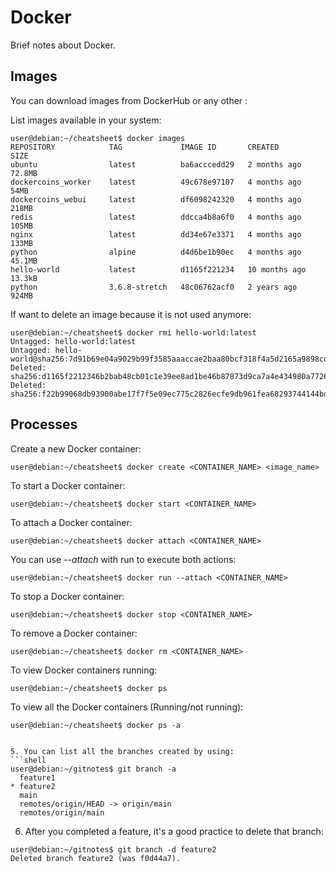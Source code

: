 # Docker

Brief notes about Docker.

## Images
You can download images from DockerHub or any other <reponame>:

List images available in your system:
```shell
user@debian:~/cheatsheet$ docker images
REPOSITORY            TAG             IMAGE ID       CREATED        SIZE
ubuntu                latest          ba6acccedd29   2 months ago   72.8MB
dockercoins_worker    latest          49c678e97107   4 months ago   54MB
dockercoins_webui     latest          df6098242320   4 months ago   218MB
redis                 latest          ddcca4b8a6f0   4 months ago   105MB
nginx                 latest          dd34e67e3371   4 months ago   133MB
python                alpine          d4d6be1b90ec   4 months ago   45.1MB
hello-world           latest          d1165f221234   10 months ago   13.3kB
python                3.6.8-stretch   48c06762acf0   2 years ago    924MB
```
If want to delete an image because it is not used anymore:
```shell
user@debian:~/cheatsheet$ docker rmi hello-world:latest 
Untagged: hello-world:latest
Untagged: hello-world@sha256:7d91b69e04a9029b99f3585aaaccae2baa80bcf318f4a5d2165a9898cd2dc0a1
Deleted: sha256:d1165f2212346b2bab48cb01c1e39ee8ad1be46b87873d9ca7a4e434980a7726
Deleted: sha256:f22b99068db93900abe17f7f5e09ec775c2826ecfe9db961fea68293744144bd
```


## Processes

Create a new Docker container:
```shell
user@debian:~/cheatsheet$ docker create <CONTAINER_NAME> <image_name>
```

To start a Docker container:
```shell
user@debian:~/cheatsheet$ docker start <CONTAINER_NAME>
```

To attach a Docker container:
```shell
user@debian:~/cheatsheet$ docker attach <CONTAINER_NAME>
```

You can use *--attach* with run to execute both actions:
```shell
user@debian:~/cheatsheet$ docker run --attach <CONTAINER_NAME>
```

To stop a Docker container:
```shell
user@debian:~/cheatsheet$ docker stop <CONTAINER_NAME>
```

To remove a Docker container:
```shell
user@debian:~/cheatsheet$ docker rm <CONTAINER_NAME>
```

To view Docker containers running:
```shell
user@debian:~/cheatsheet$ docker ps

```
To view all the Docker containers (Running/not running):
```shell
user@debian:~/cheatsheet$ docker ps -a


5. You can list all the branches created by using:
```shell
user@debian:~/gitnotes$ git branch -a
  feature1
* feature2
  main
  remotes/origin/HEAD -> origin/main
  remotes/origin/main
```
6. After you completed a feature, it's a good practice to delete that branch:
```shell
user@debian:~/gitnotes$ git branch -d feature2
Deleted branch feature2 (was f0d44a7).
```